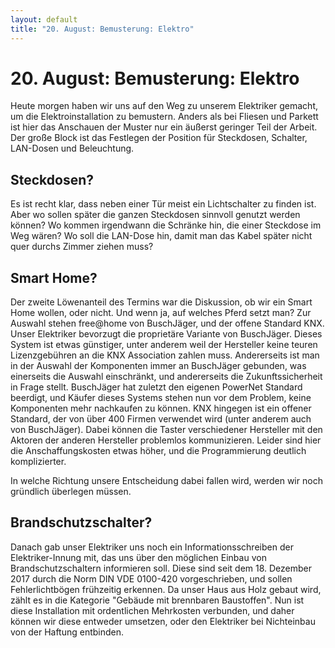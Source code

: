 ```yaml
---
layout: default
title: "20. August: Bemusterung: Elektro"
---
```


# 20. August: Bemusterung: Elektro

Heute morgen haben wir uns auf den Weg zu unserem Elektriker gemacht, um die Elektroinstallation zu bemustern. Anders als bei Fliesen und Parkett ist hier das Anschauen der Muster nur ein äußerst geringer Teil der Arbeit. Der große Block ist das Festlegen der Position für Steckdosen, Schalter, LAN-Dosen und Beleuchtung.

## Steckdosen?

Es ist recht klar, dass neben einer Tür meist ein Lichtschalter zu finden ist. Aber wo sollen später die ganzen Steckdosen sinnvoll genutzt werden können? Wo kommen irgendwann die Schränke hin, die einer Steckdose im Weg wären? Wo soll die LAN-Dose hin, damit man das Kabel später nicht quer durchs Zimmer ziehen muss?

## Smart Home?

Der zweite Löwenanteil des Termins war die Diskussion, ob wir ein Smart Home wollen, oder nicht. Und wenn ja, auf welches Pferd setzt man? Zur Auswahl stehen free@home von BuschJäger, und der offene Standard KNX.
Unser Elektriker bevorzugt die proprietäre Variante von BuschJäger. Dieses System ist etwas günstiger, unter anderem weil der Hersteller keine teuren Lizenzgebühren an die KNX Association zahlen muss. Andererseits ist man in der Auswahl der Komponenten immer an BuschJäger gebunden, was einerseits die Auswahl einschränkt, und andererseits die Zukunftssicherheit in Frage stellt. BuschJäger hat zuletzt den eigenen PowerNet Standard beerdigt, und Käufer dieses Systems stehen nun vor dem Problem, keine Komponenten mehr nachkaufen zu können.
KNX hingegen ist ein offener Standard, der von über 400 Firmen verwendet wird (unter anderem auch von BuschJäger). Dabei können die Taster verschiedener Hersteller mit den Aktoren der anderen Hersteller problemlos kommunizieren. Leider sind hier die Anschaffungskosten etwas höher, und die Programmierung deutlich komplizierter.

In welche Richtung unsere Entscheidung dabei fallen wird, werden wir noch gründlich überlegen müssen.

## Brandschutzschalter?

Danach gab unser Elektriker uns noch ein Informationsschreiben der Elektriker-Innung mit, das uns über den möglichen Einbau von Brandschutzschaltern informieren soll. Diese sind seit dem 18. Dezember 2017 durch die Norm DIN VDE 0100-420 vorgeschrieben, und sollen Fehlerlichtbögen frühzeitig erkennen. Da unser Haus aus Holz gebaut wird, zählt es in die Kategorie "Gebäude mit brennbaren Baustoffen".
Nun ist diese Installation mit ordentlichen Mehrkosten verbunden, und daher können wir diese entweder umsetzen, oder den Elektriker bei Nichteinbau von der Haftung entbinden. 

